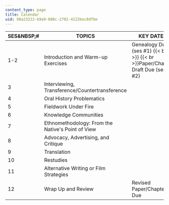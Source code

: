 ```yaml
---
content_type: page
title: Calendar
uid: 98a23222-b9a9-088c-2702-4122bec8dfbe
---
```


| SES&NBSP;# | TOPICS | KEY DATES |
| --- | --- | --- |
| 1-2 | Introduction and Warm-up Exercises | Genealogy Due (ses #1)  {{< br >}}  {{< br >}}Paper/Chapter Draft Due (ses #2) |
| 3 | Interviewing, Transference/Countertransference | &nbsp; |
| 4 | Oral History Problematics | &nbsp; |
| 5 | Fieldwork Under Fire | &nbsp; |
| 6 | Knowledge Communities | &nbsp; |
| 7 | Ethnomethodology: From the Native's Point of View | &nbsp; |
| 8 | Advocacy, Advertising, and Critique | &nbsp; |
| 9 | Translation | &nbsp; |
| 10 | Restudies | &nbsp; |
| 11 | Alternative Writing or Film Strategies | &nbsp; |
| 12 | Wrap Up and Review | Revised Paper/Chapter Due